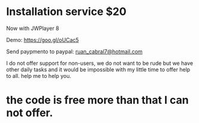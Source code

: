 # Installation service $20

Now with JWPlayer 8

Demo: https://goo.gl/oUCac5

Send paypmento to paypal: ruan_cabral7@hotmail.com

I do not offer support for non-users, we do not want to be rude but we have other daily tasks and it would be impossible with my little time to offer help to all. help me to help you.


# the code is free more than that I can not offer.
